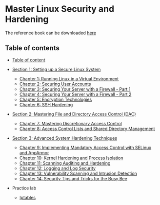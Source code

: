 # Master Linux Security and Hardening

The reference book can be downloaded [here](/Reference/Linux-Security.rar)

## Table of contents
 
 - [Table of content](#table-of-content)
 - [Section 1: Setting up a Secure Linux System](/Linux-Internal/Section-1-Setting-up-a-Secure-Linux-Syste/README.md)
    - [Chapter 1: Running Linux in a Virtual Environment](/Linux-Internal/Section-1-Setting-up-a-Secure-Linux-Syste/Chapter-1-Running-Linux-in-a-Virtual-Environment.md)
    - [Chapter 2: Securing User Accounts](/Linux-Internal/Section-1-Setting-up-a-Secure-Linux-Syste/Chapter-2-Securing-User-Accounts.md)
    - [Chapter 3: Securing Your Server with a Firewall - Part 1](/Linux-Internal/Section-1-Setting-up-a-Secure-Linux-Syste/Chapter-3-Securing-Your-Server-with-a-Firewall-Part-1.md)
    - [Chapter 4: Securing Your Server with a Firewall - Part 2](/Linux-Internal/Section-1-Setting-up-a-Secure-Linux-Syste/Chapter-4-Securing-Your-Server-with-a-Firewall-Part%202.md)
    - [Chapter 5: Encryption Technologies](/Linux-Internal/Section-1-Setting-up-a-Secure-Linux-Syste/Chapter-5-Encryption-Technologies.md)
    - [Chapter 6: SSH Hardening](/Linux-Internal/Section-1-Setting-up-a-Secure-Linux-Syste/Chapter-6-SSH-Hardening.md)

 - [Section 2: Mastering File and Directory Access Control (DAC)](/Linux-Internal/Section-2-Mastering-File-and-Directory-Access-Control-(DAC)/README.md)
    - [Chapter 7: Mastering Discretionary Access Control](/Linux-Internal/Section-2-Mastering-File-and-Directory-Access-Control-(DAC)/Chapter-7-Mastering-Discretionary-Access-Control.md)
    - [Chapter 8: Access Control Lists and Shared Directory Management](/Linux-Internal/Section-2-Mastering-File-and-Directory-Access-Control-(DAC)/Chapter-8-Access-Control-Lists-and-Shared-Directory-Management.md)

 - [Section 3: Advanced System Hardening Techniques](/Linux-Internal/Section-3-Advanced-System-Hardening-Techniques/README.md)
     - [Chapter 9: Implementing Mandatory Access Control with SELinux and AppArmor](/Linux-Internal/Section-3-Advanced-System-Hardening-Techniques/Chapter-9-Implementing-Mandatory-Access-Control-with-SELinux-and-AppArmor.md)
     - [Chapter 10: Kernel Hardening and Process Isolation](/Linux-Internal/Section-3-Advanced-System-Hardening-Techniques/Chapter-10-Kernel-Hardening-and-Process-Isolation.md)
     - [Chapter 11: Scanning Auditing and Hardening](/Linux-Internal/Section-3-Advanced-System-Hardening-Techniques/Chapter-11-Scanning-Auditing-and-Hardening.md)
     - [Chapter 12: Logging and Log Security](/Linux-Internal/Section-3-Advanced-System-Hardening-Techniques/Chapter-12-Logging-and-Log-Security.md)
     - [Chapter 13: Vulnerability Scanning and Intrusion Detection](/Linux-Internal/Section-3-Advanced-System-Hardening-Techniques/Chapter-13-Vulnerability-Scanning-and-Intrusion-Detection.md)
     - [Chapter 14: Security Tips and Tricks for the Busy Bee](/Linux-Internal/Section-3-Advanced-System-Hardening-Techniques/Chapter-14-Security-Tips-and-Tricks-for-the-Busy-Bee.md)

 - Practice lab
    - [Iptables](/Linux-Internal/Labs/Iptables.md) 